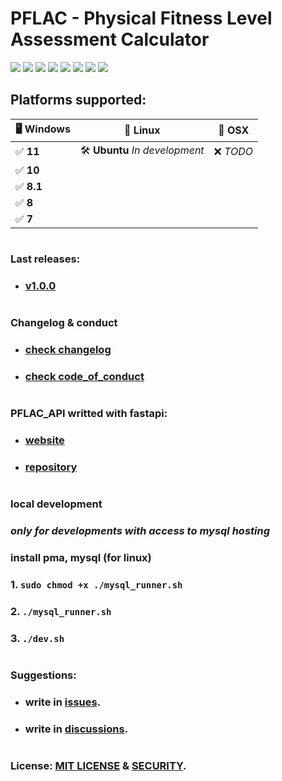 # PFLAC - Physical Fitness Level Assessment Calculator

![](https://img.shields.io/github/issues/M-it-2/PFLAC)
![](https://img.shields.io/github/commit-activity/t/M-it-2/PFLAC)
![](https://img.shields.io/github/forks/M-it-2/PFLAC)
![](https://img.shields.io/github/languages/top/M-it-2/PFLAC)
![](https://img.shields.io/github/downloads/M-it-2/PFLAC/total)
![](https://img.shields.io/github/languages/code-size/M-it-2/PFLAC)
![](https://img.shields.io/website?url=https://pflac-api.onrender.com/)
![](https://img.shields.io/github/license/M-it-2/PFLAC)

## Platforms supported:

| 🖥️ **Windows**   | 🐧 **Linux**              | 🍎 **OSX**         |
| ---------------- | ------------------------- | ------------------ |
| ✅ **11**         | 🛠️ **Ubuntu** *In development*       | ❌ *TODO*          |
| ✅ **10**         |                           |                   |
| ✅ **8.1**        |                           |                    |
| ✅ **8**          |                           |                    |
| ✅ **7**          |                           |                    |

#

### Last releases:
- ### [v1.0.0](https://github.com/M-it-2/PFLAC/releases/tag/1.0.0)

#

### Changelog & conduct
- ### [check changelog](./CHANGELOG.md)
- ### [check code_of_conduct](./CODE_OF_CONDUCT.md)

#

### PFLAC_API writted with fastapi:
- ### [website](https://pflac-api.onrender.com/)
- ### [repository](https://github.com/fxhxyz4/pflac_api)

#

### local development
### ***only for developments with access to mysql hosting***
### install pma, mysql (for linux)
### 1. ```sudo chmod +x ./mysql_runner.sh```
### 2. ```./mysql_runner.sh```
### 3. ```./dev.sh```

#

### Suggestions:
- ### write in [issues](https://github.com/M-it-2/PFLAC/issues).
- ### write in [discussions](https://github.com/M-it-2/PFLAC/discussions/).

#

### License: [MIT LICENSE](./LICENSE.md) & [SECURITY](./SECURITY.md).
